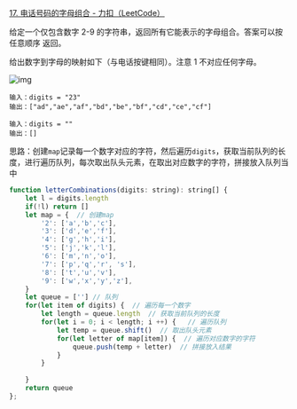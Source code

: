 [17. 电话号码的字母组合 - 力扣（LeetCode）](https://leetcode.cn/problems/letter-combinations-of-a-phone-number/)

给定一个仅包含数字 2-9 的字符串，返回所有它能表示的字母组合。答案可以按 任意顺序 返回。

给出数字到字母的映射如下（与电话按键相同）。注意 1 不对应任何字母。

![img](https://assets.leetcode-cn.com/aliyun-lc-upload/uploads/2021/11/09/200px-telephone-keypad2svg.png)

```
输入：digits = "23"
输出：["ad","ae","af","bd","be","bf","cd","ce","cf"]

输入：digits = ""
输出：[]
```

思路：创建`map`记录每一个数字对应的字符，然后遍历`digits`，获取当前队列的长度，进行遍历队列，每次取出队头元素，在取出对应数字的字符，拼接放入队列当中

```js
function letterCombinations(digits: string): string[] {
    let l = digits.length
    if(!l) return [] 
    let map = {  // 创建map
        '2': ['a','b','c'],
        '3': ['d','e','f'],
        '4': ['g','h','i'],
        '5': ['j','k','l'],
        '6': ['m','n','o'],
        '7': ['p','q','r', 's'],
        '8': ['t','u','v'],
        '9': ['w','x','y','z'],
    }
    let queue = [''] // 队列
    for(let item of digits) {  // 遍历每一个数字
        let length = queue.length  // 获取当前队列的长度
        for(let i = 0; i < length; i ++) {   // 遍历队列
            let temp = queue.shift()  // 取出队头元素
            for(let letter of map[item]) {  // 遍历对应数字的字符
                queue.push(temp + letter)  // 拼接放入结果
            }
        }
            
    }
    return queue
};
```



